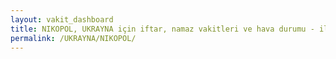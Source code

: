 ```yaml
---
layout: vakit_dashboard
title: NIKOPOL, UKRAYNA için iftar, namaz vakitleri ve hava durumu - ilçe/eyalet seç
permalink: /UKRAYNA/NIKOPOL/
---
```


<script type="text/javascript">
  var GLOBAL_COUNTRY = 'UKRAYNA';
  var GLOBAL_CITY = 'NIKOPOL';
  var GLOBAL_STATE = '';
  var lat = 72;
  var lon = 21;
</script>
